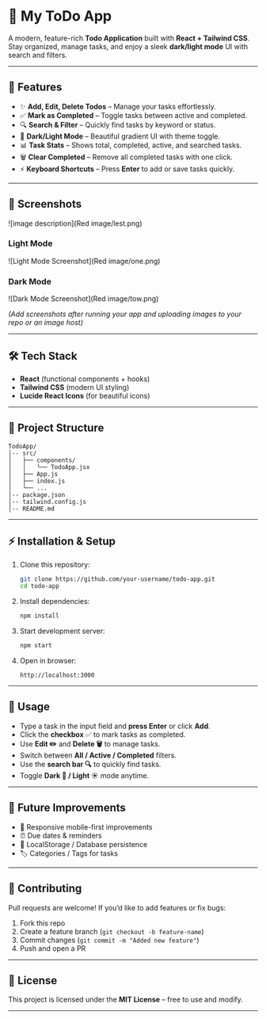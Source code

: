 # 📝 My ToDo App

A modern, feature-rich **Todo Application** built with **React + Tailwind CSS**.
Stay organized, manage tasks, and enjoy a sleek **dark/light mode** UI with search and filters.

---

## 🚀 Features

* ✨ **Add, Edit, Delete Todos** – Manage your tasks effortlessly.
* ✅ **Mark as Completed** – Toggle tasks between active and completed.
* 🔍 **Search & Filter** – Quickly find tasks by keyword or status.
* 🎨 **Dark/Light Mode** – Beautiful gradient UI with theme toggle.
* 📊 **Task Stats** – Shows total, completed, active, and searched tasks.
* 🗑️ **Clear Completed** – Remove all completed tasks with one click.
* ⚡ **Keyboard Shortcuts** – Press **Enter** to add or save tasks quickly.

---

## 📸 Screenshots
![image description](Red image/lest.png)

### Light Mode

![Light Mode Screenshot](Red image/one.png)

### Dark Mode

![Dark Mode Screenshot](Red image/tow.png)

*(Add screenshots after running your app and uploading images to your repo or an image host)*

---

## 🛠️ Tech Stack

* **React** (functional components + hooks)
* **Tailwind CSS** (modern UI styling)
* **Lucide React Icons** (for beautiful icons)

---

## 📂 Project Structure

```
TodoApp/
│-- src/
│   ├── components/
│   │   └── TodoApp.jsx
│   ├── App.js
│   ├── index.js
│   └── ...
│-- package.json
│-- tailwind.config.js
│-- README.md
```

---

## ⚡ Installation & Setup

1. Clone this repository:

   ```bash
   git clone https://github.com/your-username/todo-app.git
   cd todo-app
   ```

2. Install dependencies:

   ```bash
   npm install
   ```

3. Start development server:

   ```bash
   npm start
   ```

4. Open in browser:

   ```
   http://localhost:3000
   ```

---

## 📌 Usage

* Type a task in the input field and **press Enter** or click **Add**.
* Click the **checkbox** ✅ to mark tasks as completed.
* Use **Edit ✏️** and **Delete 🗑️** to manage tasks.
* Switch between **All / Active / Completed** filters.
* Use the **search bar 🔍** to quickly find tasks.
* Toggle **Dark 🌙 / Light ☀️** mode anytime.

---

## 🔮 Future Improvements

* 📱 Responsive mobile-first improvements
* ⏰ Due dates & reminders
* 💾 LocalStorage / Database persistence
* 🏷️ Categories / Tags for tasks

---

## 🤝 Contributing

Pull requests are welcome! If you’d like to add features or fix bugs:

1. Fork this repo
2. Create a feature branch (`git checkout -b feature-name`)
3. Commit changes (`git commit -m "Added new feature"`)
4. Push and open a PR

---

## 📄 License

This project is licensed under the **MIT License** – free to use and modify.

---